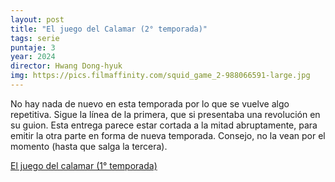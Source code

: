 ```yaml
---
layout: post
title: "El juego del Calamar (2° temporada)"
tags: serie
puntaje: 3
year: 2024
director: Hwang Dong-hyuk
img: https://pics.filmaffinity.com/squid_game_2-988066591-large.jpg
---
```


No hay nada de nuevo en esta temporada por lo que se vuelve algo repetitiva. Sigue la línea de la primera, que si presentaba una revolución en su guion. Esta entrega parece estar cortada a la mitad abruptamente, para emitir la otra parte en forma de nueva temporada. Consejo, no la vean por el momento (hasta que salga la tercera).

[El juego del calamar (1° temporada)](https://yeite.github.io/lps/2021/10/06/el-juego-del-calamar)


